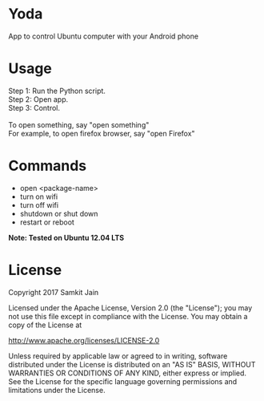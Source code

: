 # Yoda

App to control Ubuntu computer with your Android phone

# Usage

Step 1: Run the Python script.<br />
Step 2: Open app.<br />
Step 3: Control.<br />
<br />
To open something, say "open something"<br />
For example, to open firefox browser, say "open Firefox"

# Commands

* open \<package-name\><br />
* turn on wifi<br />
* turn off wifi<br />
* shutdown  or  shut down<br />
* restart  or  reboot<br />

**Note: Tested on Ubuntu 12.04 LTS**

# License

Copyright 2017 Samkit Jain

Licensed under the Apache License, Version 2.0 (the "License");
you may not use this file except in compliance with the License.
You may obtain a copy of the License at

   http://www.apache.org/licenses/LICENSE-2.0

Unless required by applicable law or agreed to in writing, software
distributed under the License is distributed on an "AS IS" BASIS,
WITHOUT WARRANTIES OR CONDITIONS OF ANY KIND, either express or implied.
See the License for the specific language governing permissions and
limitations under the License.
